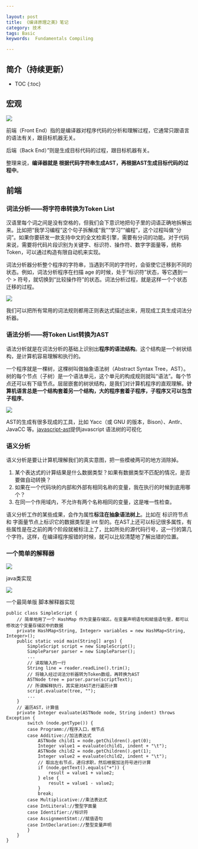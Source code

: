 ```yaml
---

layout: post
title: 《编译原理之美》笔记
category: 技术
tags: Basic
keywords:  Fundamentals Compiling

---
```


## 简介（持续更新）

* TOC
{:toc}

## 宏观

![](/public/upload/basic/compile_process.jpg)

前端（Front End）指的是编译器对程序代码的分析和理解过程，它通常只跟语言的语法有关，跟目标机器无关。

后端（Back End）”则是生成目标代码的过程，跟目标机器有关。

整理来说，**编译器就是 根据代码字符串生成AST，再根据AST生成目标代码的过程中**。 

## 前端

### 词法分析——将字符串转换为Token List

汉语里每个词之间是没有空格的，但我们会下意识地把句子里的词语正确地拆解出来。比如把“我学习编程”这个句子拆解成“我”“学习”“编程”，这个过程叫做“分词”。如果你要研发一款支持中文的全文检索引擎，需要有分词的功能。对于代码来说，需要将代码片段识别为关键字、标识符、操作符、数字字面量等，统称Token，可以通过构造有限自动机来实现。

词法分析器分析整个程序的字符串，当遇到不同的字符时，会驱使它迁移到不同的状态。例如，词法分析程序在扫描 age 的时候，处于“标识符”状态，等它遇到一个 > 符号，就切换到“比较操作符”的状态。词法分析过程，就是这样一个个状态迁移的过程。

![](/public/upload/basic/lexical_analyzer_process.jpg)

我们可以把所有常用的词法规则都用正则表达式描述出来，用现成工具生成词法分析器。

### 语法分析——将Token List转换为AST

语法分析就是在词法分析的基础上识别出**程序的语法结构**。这个结构是一个树状结构，是计算机容易理解和执行的。

一个程序就是一棵树，这棵树叫做抽象语法树（Abstract Syntax Tree，AST）。树的每个节点（子树）是一个语法单元，这个单元的构成规则就叫“语法”。每个节点还可以有下级节点。层层嵌套的树状结构，是我们对计算机程序的直观理解。**计算机语言总是一个结构套着另一个结构，大的程序套着子程序，子程序又可以包含子程序**。

![](/public/upload/basic/syntactic_analysis_ast.jpg)

AST的生成有很多现成的工具，比如 Yacc（或 GNU 的版本，Bison）、Antlr、JavaCC 等。[javascript-ast](https://resources.jointjs.com/demos/javascript-ast)提供javascript 语法树的可视化

### 语义分析

语义分析是要让计算机理解我们的真实意图，把一些模棱两可的地方消除掉。

1. 某个表达式的计算结果是什么数据类型？如果有数据类型不匹配的情况，是否要做自动转换？
2. 如果在一个代码块的内部和外部有相同名称的变量，我在执行的时候到底用哪个？
3. 在同一个作用域内，不允许有两个名称相同的变量，这是唯一性检查。

语义分析工作的某些成果，会作为属性**标注在抽象语法树上**。比如在 标识符节点和 字面量节点上标识它的数据类型是 int 型的。在AST上还可以标记很多属性，有些属性是在之前的两个阶段就被标注上了，比如所处的源代码行号，这一行的第几个字符。这样，在编译程序报错的时候，就可以比较清楚地了解出错的位置。

### 一个简单的解释器

![](/public/upload/basic/repl.jpg)

java类实现

![](/public/upload/basic/repl_object.png)

一个最简单版 脚本解释器实现

    public class SimpleScript {
        // 简单地用了一个 HashMap 作为变量存储区。在变量声明语句和赋值语句里，都可以修改这个变量存储区中的数据
        private HashMap<String, Integer> variables = new HashMap<String, Integer>();
        public static void main(String[] args) {
            SimpleScript script = new SimpleScript();
            SimpleParser parser = new SimpleParser();
            ...
            // 读取输入的一行
            String line = reader.readLine().trim();
            // 将输入经过词法分析器转为Token数组，再转换为AST
            ASTNode tree = parser.parse(scriptText);
            // 所谓解释执行，其实是对AST进行遍历计算
            script.evaluate(tree, "");
            ...
        }
        // 遍历AST，计算值
        private Integer evaluate(ASTNode node, String indent) throws Exception {
            switch (node.getType()) {
            case Programm://程序入口，根节点
            case Additive://加法表达式
                ASTNode child1 = node.getChildren().get(0);
                Integer value1 = evaluate(child1, indent + "\t");
                ASTNode child2 = node.getChildren().get(1);
                Integer value2 = evaluate(child2, indent + "\t");
                // 取出左右节点，递归求职，然后根据加法符号进行计算
                if (node.getText().equals("+")) {
                    result = value1 + value2;
                } else {
                    result = value1 - value2;
                }
                break;
            case Multiplicative://乘法表达式
            case IntLiteral://整型字面量
            case Identifier://标识符
            case AssignmentStmt://赋值语句
            case IntDeclaration://整型变量声明
            }
        }
    }
